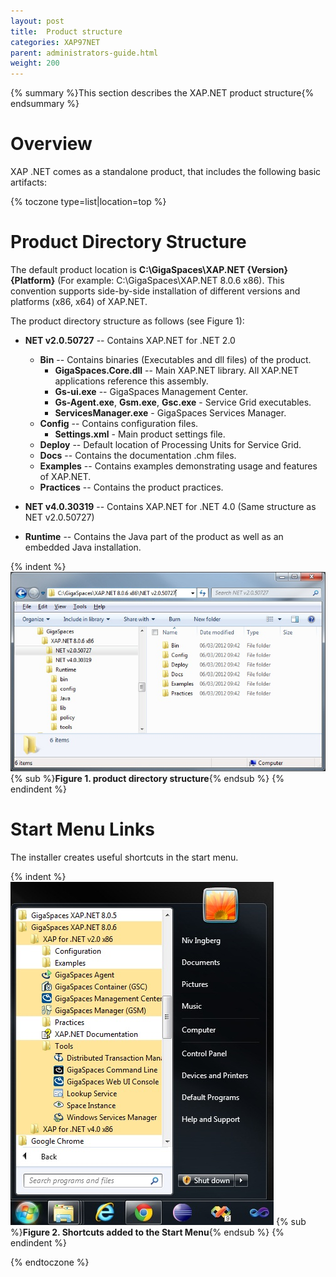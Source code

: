 ```yaml
---
layout: post
title:  Product structure
categories: XAP97NET
parent: administrators-guide.html
weight: 200
---
```


{% summary %}This section describes the XAP.NET product structure{% endsummary %}

# Overview

XAP .NET comes as a standalone product, that includes the following basic artifacts:

{% toczone type=list|location=top %}

# Product Directory Structure

The default product location is **C:\GigaSpaces\XAP.NET \{Version\} \{Platform\}** (For example: C:\GigaSpaces\XAP.NET 8.0.6 x86). This convention supports side-by-side installation of different versions and platforms (x86, x64) of XAP.NET.

The product directory structure as follows (see Figure 1):

- **NET v2.0.50727** -- Contains XAP.NET for .NET 2.0
    - **Bin** -- Contains binaries (Executables and dll files) of the product.
        - **GigaSpaces.Core.dll** -- Main XAP.NET library. All XAP.NET applications reference this assembly.
        - **Gs-ui.exe** -- GigaSpaces Management Center.
        - **Gs-Agent.exe**, **Gsm.exe**, **Gsc.exe** - Service Grid executables.
        - **ServicesManager.exe** - GigaSpaces Services Manager.
    - **Config** -- Contains configuration files.
        - **Settings.xml** - Main product settings file.
    - **Deploy** -- Default location of Processing Units for Service Grid.
    - **Docs** -- Contains the documentation .chm files.
    - **Examples**  -- Contains examples demonstrating usage and features of XAP.NET.
    - **Practices** -- Contains the product practices.

- **NET v4.0.30319** -- Contains XAP.NET for .NET 4.0 (Same structure as NET v2.0.50727)
- **Runtime** -- Contains the Java part of the product as well as an embedded Java installation.

{% indent %}
![XapNetProductStructure_806.jpg](/attachment_files/dotnet/XapNetProductStructure_806.jpg)
{% sub %}**Figure 1. product directory structure**{% endsub %}
{% endindent %}

# Start Menu Links

The installer creates useful shortcuts in the start menu.

{% indent %}
![XapNetStartMenu_806.jpg](/attachment_files/dotnet/XapNetStartMenu_806.jpg)
{% sub %}**Figure 2. Shortcuts added to the Start Menu**{% endsub %}
{% endindent %}

{% endtoczone %}
